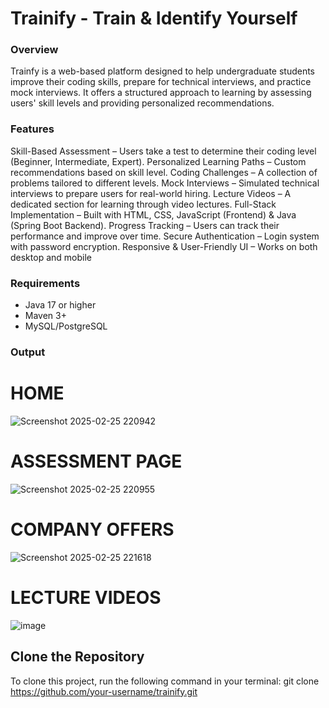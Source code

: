 # Trainify - Train & Identify Yourself
### Overview

Trainfy is a web-based platform designed to help undergraduate students improve their coding skills, prepare for technical interviews, and practice mock interviews. It offers a structured approach to learning by assessing users' skill levels and providing personalized recommendations.

### Features

 Skill-Based Assessment – Users take a test to determine their coding level (Beginner, Intermediate, Expert).
 Personalized Learning Paths – Custom recommendations based on skill level.
 Coding Challenges – A collection of problems tailored to different levels.
 Mock Interviews – Simulated technical interviews to prepare users for real-world hiring.
 Lecture Videos – A dedicated section for learning through video lectures.
 Full-Stack Implementation – Built with HTML, CSS, JavaScript (Frontend) & Java (Spring Boot Backend).
 Progress Tracking – Users can track their performance and improve over time.
 Secure Authentication – Login system with password encryption.
 Responsive & User-Friendly UI – Works on both desktop and mobile


### Requirements
- Java 17 or higher  
- Maven 3+  
- MySQL/PostgreSQL  


### Output

# HOME
![Screenshot 2025-02-25 220942](https://github.com/user-attachments/assets/58850f87-b7fb-4262-a185-59343c49a727)

# ASSESSMENT PAGE
![Screenshot 2025-02-25 220955](https://github.com/user-attachments/assets/d7194c18-aee5-4bba-9264-f89f1c591559)

# COMPANY OFFERS
![Screenshot 2025-02-25 221618](https://github.com/user-attachments/assets/ff788e7c-c6ff-44bf-b9b0-7dd198e65653)


# LECTURE VIDEOS
![image](https://github.com/user-attachments/assets/b6ec6165-c3c0-4113-a8dd-b4f17fdc5473)

## Clone the Repository
To clone this project, run the following command in your terminal:
git clone https://github.com/your-username/trainify.git
